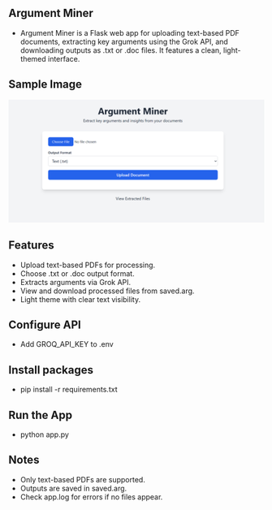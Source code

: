 ## Argument Miner

- Argument Miner is a Flask web app for uploading text-based PDF documents, extracting key arguments using the Grok API, and downloading outputs as .txt or .doc files. It features a clean, light-themed interface.

## Sample Image
![image alt](https://github.com/shahil5z/Argument-Miner/blob/9e71bbcfa516fc702229ebc8c7b66acb50a06930/SAMPLE_1.png)

## Features

- Upload text-based PDFs for processing.
- Choose .txt or .doc output format.
- Extracts arguments via Grok API.
- View and download processed files from saved.arg.
- Light theme with clear text visibility.

## Configure API

- Add GROQ_API_KEY to .env

## Install packages

- pip install -r requirements.txt

## Run the App

- python app.py

## Notes

- Only text-based PDFs are supported.
- Outputs are saved in saved.arg.
- Check app.log for errors if no files appear.
